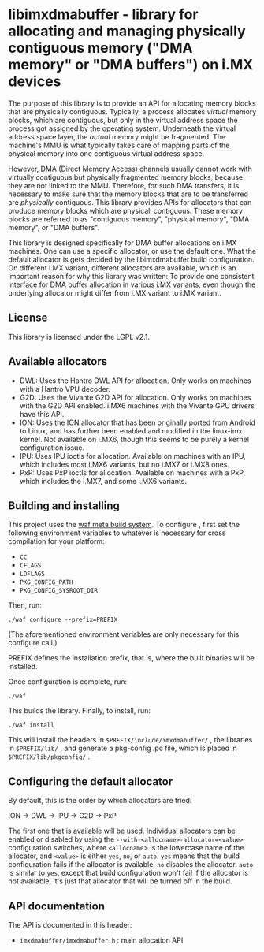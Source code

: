 libimxdmabuffer - library for allocating and managing physically contiguous memory ("DMA memory" or "DMA buffers") on i.MX devices
==================================================================================================================================

The purpose of this library is to provide an API for allocating memory blocks
that are physically contiguous. Typically, a process allocates *virtual*
memory blocks, which are contiguous, but only in the virtual address space
the process got assigned by the operating system. Underneath the virtual
address space layer, the *actual* memory might be fragmented. The machine's
MMU is what typically takes care of mapping parts of the physical memory
into one contiguous virtual address space.

However, DMA (Direct Memory Access) channels usually cannot work with virtually
contiguous but physically fragmented memory blocks, because they are not
linked to the MMU. Therefore, for such DMA transfers, it is necessary to make
sure that the memory blocks that are to be transferred are *physically*
contiguous. This library provides APIs for allocators that can produce memory
blocks which are physicall contiguous. These memory blocks are referred to as
"contiguous memory", "physical memory", "DMA memory", or "DMA buffers".

This library is designed specifically for DMA buffer allocations on i.MX
machines. One can use a specific allocator, or use the default one. What the
default allocator is gets decided by the libimxdmabuffer build configuration.
On different i.MX variant, different allocators are available, which is an
important reason for why this library was written: To provide one consistent
interface for DMA buffer allocation in various i.MX variants, even though the
underlying allocator might differ from i.MX variant to i.MX variant.


License
-------

This library is licensed under the LGPL v2.1.


Available allocators
--------------------

* DWL: Uses the Hantro DWL API for allocation. Only works on machines
  with a Hantro VPU decoder.
* G2D: Uses the Vivante G2D API for allocation. Only works on machines
  with the G2D API enabled. i.MX6 machines with the Vivante GPU drivers
  have this API.
* ION: Uses the ION allocator that has been originally ported from
  Android to Linux, and has further been enabled and modified in the
  linux-imx kernel. Not available on i.MX6, though this seems to be
  purely a kernel configuration issue.
* IPU: Uses IPU ioctls for allocation. Available on machines with an
  IPU, which includes most i.MX6 variants, but no i.MX7 or i.MX8 ones.
* PxP: Uses PxP ioctls for allocation. Available on machines with a
  PxP, which includes the i.MX7, and some i.MX6 variants.


Building and installing
-----------------------

This project uses the [waf meta build system](https://code.google.com/p/waf/).
To configure , first set the following environment variables to whatever is
necessary for cross compilation for your platform:

* `CC`
* `CFLAGS`
* `LDFLAGS`
* `PKG_CONFIG_PATH`
* `PKG_CONFIG_SYSROOT_DIR`

Then, run:

    ./waf configure --prefix=PREFIX

(The aforementioned environment variables are only necessary for this
configure call.)

PREFIX defines the installation prefix, that is, where the built binaries
will be installed.

Once configuration is complete, run:

    ./waf

This builds the library.
Finally, to install, run:

    ./waf install

This will install the headers in `$PREFIX/include/imxdmabuffer/` , the
libraries in `$PREFIX/lib/` , and generate a pkg-config .pc file, which is
placed in `$PREFIX/lib/pkgconfig/` .


Configuring the default allocator
---------------------------------

By default, this is the order by which allocators are tried:

ION -> DWL -> IPU -> G2D -> PxP

The first one that is available will be used. Individual allocators can be
enabled or disabled by using the `--with-<allocname>-allocator=<value>`
configuration switches, where `<allocname`> is the lowercase name of the
allocator, and `<value>` is either `yes`, `no`, or `auto`. `yes` means that
the build configuration fails if the allocator is available. `no` disables
the allocator. `auto` is similar to `yes`, except that build configuration
won't fail if the allocator is not available, it's just that allocator that
will be turned off in the build.


API documentation
-----------------

The API is documented in this header:

* `imxdmabuffer/imxdmabuffer.h` : main allocation API
